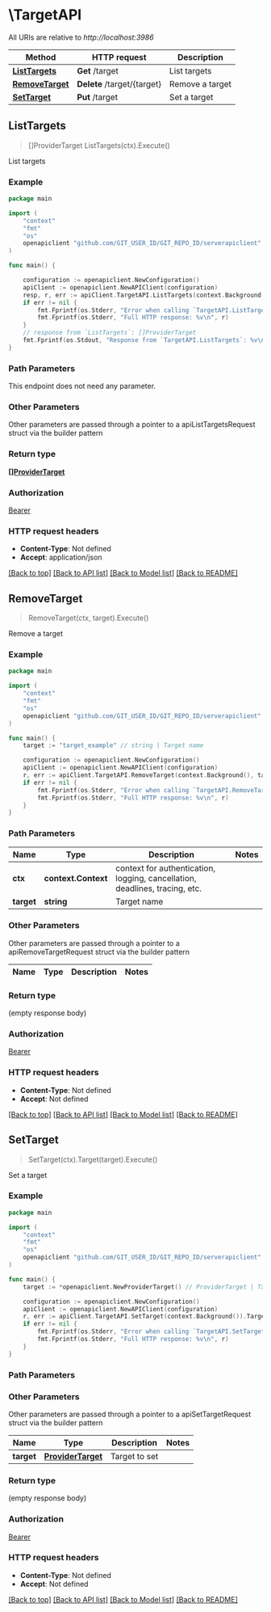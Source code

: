 # \TargetAPI

All URIs are relative to *http://localhost:3986*

Method | HTTP request | Description
------------- | ------------- | -------------
[**ListTargets**](TargetAPI.md#ListTargets) | **Get** /target | List targets
[**RemoveTarget**](TargetAPI.md#RemoveTarget) | **Delete** /target/{target} | Remove a target
[**SetTarget**](TargetAPI.md#SetTarget) | **Put** /target | Set a target



## ListTargets

> []ProviderTarget ListTargets(ctx).Execute()

List targets



### Example

```go
package main

import (
	"context"
	"fmt"
	"os"
	openapiclient "github.com/GIT_USER_ID/GIT_REPO_ID/serverapiclient"
)

func main() {

	configuration := openapiclient.NewConfiguration()
	apiClient := openapiclient.NewAPIClient(configuration)
	resp, r, err := apiClient.TargetAPI.ListTargets(context.Background()).Execute()
	if err != nil {
		fmt.Fprintf(os.Stderr, "Error when calling `TargetAPI.ListTargets``: %v\n", err)
		fmt.Fprintf(os.Stderr, "Full HTTP response: %v\n", r)
	}
	// response from `ListTargets`: []ProviderTarget
	fmt.Fprintf(os.Stdout, "Response from `TargetAPI.ListTargets`: %v\n", resp)
}
```

### Path Parameters

This endpoint does not need any parameter.

### Other Parameters

Other parameters are passed through a pointer to a apiListTargetsRequest struct via the builder pattern


### Return type

[**[]ProviderTarget**](ProviderTarget.md)

### Authorization

[Bearer](../README.md#Bearer)

### HTTP request headers

- **Content-Type**: Not defined
- **Accept**: application/json

[[Back to top]](#) [[Back to API list]](../README.md#documentation-for-api-endpoints)
[[Back to Model list]](../README.md#documentation-for-models)
[[Back to README]](../README.md)


## RemoveTarget

> RemoveTarget(ctx, target).Execute()

Remove a target



### Example

```go
package main

import (
	"context"
	"fmt"
	"os"
	openapiclient "github.com/GIT_USER_ID/GIT_REPO_ID/serverapiclient"
)

func main() {
	target := "target_example" // string | Target name

	configuration := openapiclient.NewConfiguration()
	apiClient := openapiclient.NewAPIClient(configuration)
	r, err := apiClient.TargetAPI.RemoveTarget(context.Background(), target).Execute()
	if err != nil {
		fmt.Fprintf(os.Stderr, "Error when calling `TargetAPI.RemoveTarget``: %v\n", err)
		fmt.Fprintf(os.Stderr, "Full HTTP response: %v\n", r)
	}
}
```

### Path Parameters


Name | Type | Description  | Notes
------------- | ------------- | ------------- | -------------
**ctx** | **context.Context** | context for authentication, logging, cancellation, deadlines, tracing, etc.
**target** | **string** | Target name | 

### Other Parameters

Other parameters are passed through a pointer to a apiRemoveTargetRequest struct via the builder pattern


Name | Type | Description  | Notes
------------- | ------------- | ------------- | -------------


### Return type

 (empty response body)

### Authorization

[Bearer](../README.md#Bearer)

### HTTP request headers

- **Content-Type**: Not defined
- **Accept**: Not defined

[[Back to top]](#) [[Back to API list]](../README.md#documentation-for-api-endpoints)
[[Back to Model list]](../README.md#documentation-for-models)
[[Back to README]](../README.md)


## SetTarget

> SetTarget(ctx).Target(target).Execute()

Set a target



### Example

```go
package main

import (
	"context"
	"fmt"
	"os"
	openapiclient "github.com/GIT_USER_ID/GIT_REPO_ID/serverapiclient"
)

func main() {
	target := *openapiclient.NewProviderTarget() // ProviderTarget | Target to set

	configuration := openapiclient.NewConfiguration()
	apiClient := openapiclient.NewAPIClient(configuration)
	r, err := apiClient.TargetAPI.SetTarget(context.Background()).Target(target).Execute()
	if err != nil {
		fmt.Fprintf(os.Stderr, "Error when calling `TargetAPI.SetTarget``: %v\n", err)
		fmt.Fprintf(os.Stderr, "Full HTTP response: %v\n", r)
	}
}
```

### Path Parameters



### Other Parameters

Other parameters are passed through a pointer to a apiSetTargetRequest struct via the builder pattern


Name | Type | Description  | Notes
------------- | ------------- | ------------- | -------------
 **target** | [**ProviderTarget**](ProviderTarget.md) | Target to set | 

### Return type

 (empty response body)

### Authorization

[Bearer](../README.md#Bearer)

### HTTP request headers

- **Content-Type**: Not defined
- **Accept**: Not defined

[[Back to top]](#) [[Back to API list]](../README.md#documentation-for-api-endpoints)
[[Back to Model list]](../README.md#documentation-for-models)
[[Back to README]](../README.md)

